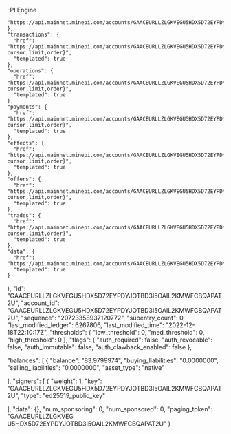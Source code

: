 

-PI Engine
  
    "https://api.mainnet.minepi.com/accounts/GAACEURLLZLGKVEGU5HDX5D72EYPDYJOTBD3I5OAIL2KMWFCBQAPAT2U"
    },
    "transactions": {
      "href": "https://api.mainnet.minepi.com/accounts/GAACEURLLZLGKVEGU5HDX5D72EYPDYJOTBD3I5OAIL2KMWFCBQAPAT2U/transactions{?cursor,limit,order}",
      "templated": true
    },
    "operations": {
      "href": "https://api.mainnet.minepi.com/accounts/GAACEURLLZLGKVEGU5HDX5D72EYPDYJOTBD3I5OAIL2KMWFCBQAPAT2U/operations{?cursor,limit,order}",
      "templated": true
    },
    "payments": {
      "href": "https://api.mainnet.minepi.com/accounts/GAACEURLLZLGKVEGU5HDX5D72EYPDYJOTBD3I5OAIL2KMWFCBQAPAT2U/payments{?cursor,limit,order}",
      "templated": true
    },
    "effects": {
      "href": "https://api.mainnet.minepi.com/accounts/GAACEURLLZLGKVEGU5HDX5D72EYPDYJOTBD3I5OAIL2KMWFCBQAPAT2U/effects{?cursor,limit,order}",
      "templated": true
    },
    "offers": {
      "href": "https://api.mainnet.minepi.com/accounts/GAACEURLLZLGKVEGU5HDX5D72EYPDYJOTBD3I5OAIL2KMWFCBQAPAT2U/offers{?cursor,limit,order}",
      "templated": true
    },
    "trades": {
      "href": "https://api.mainnet.minepi.com/accounts/GAACEURLLZLGKVEGU5HDX5D72EYPDYJOTBD3I5OAIL2KMWFCBQAPAT2U/trades{?cursor,limit,order}",
      "templated": true
    },
    "data": {
      "href": "https://api.mainnet.minepi.com/accounts/GAACEURLLZLGKVEGU5HDX5D72EYPDYJOTBD3I5OAIL2KMWFCBQAPAT2U/data/{key}",
      "templated": true
    }
  },
  "id": "GAACEURLLZLGKVEGU5HDX5D72EYPDYJOTBD3I5OAIL2KMWFCBQAPAT2U",
  "account_id": "GAACEURLLZLGKVEGU5HDX5D72EYPDYJOTBD3I5OAIL2KMWFCBQAPAT2U",
  "sequence": "20723358937120772",
  "subentry_count": 0,
  "last_modified_ledger": 6267806,
  "last_modified_time": "2022-12-18T22:10:17Z",
  "thresholds": {
    "low_threshold": 0,
    "med_threshold": 0,
    "high_threshold": 0
  },
  "flags": {
    "auth_required": false,
    "auth_revocable": false,
    "auth_immutable": false,
    "auth_clawback_enabled": false 
  },

 "balances": [
    {
      "balance": "83.9799974",
      "buying_liabilities": "0.0000000",
      "selling_liabilities": "0.0000000",
      "asset_type": "native"
    
  ],
  "signers": [
    {
      "weight": 1,
      "key": "GAACEURLLZLGKVEGU5HDX5D72EYPDYJOTBD3I5OAIL2KMWFCBQAPAT2U",
      "type": "ed25519_public_key"
    
  ],
  "data": {},
  "num_sponsoring": 0,
  "num_sponsored": 0,
  "paging_token": "GAACEURLLZLGKVEG
  U5HDX5D72EYPDYJOTBD3I5OAIL2KMWFCBQAPAT2U"
}


